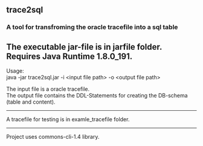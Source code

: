 ## trace2sql
### A tool for transfroming the oracle tracefile into a sql table

The executable jar-file is in jarfile folder.  
Requires Java Runtime 1.8.0_191.  
---

Usage:  
java -jar trace2sql.jar -i \<input file path> -o \<output file path>

The input file is a oracle tracefile.  
The output file contains the DDL-Statements for creating the DB-schema (table and content).

---

A tracefile for testing is in examle_tracefile folder.

---

Project uses commons-cli-1.4 library.   



  

